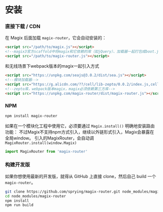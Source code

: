# 安装

### 直接下载 / CDN

在 Magix 后面加载 `magix-router`，它会自动安装的：

``` html
<script src="/path/to/magix.js"></script>
<!--magix3官方scaffold中将magix和它依赖的库（如jQuery）、加载器一起打包成boot.js-->
<script src="/path/to/magix-router.js"></script>
```

和无线场景下webpack版本的magix一起引入方式

```html
<script src="https://unpkg.com/seajs@3.0.2/dist/sea.js"></script>
<!--模块加载器-->
<script src="https://g.alicdn.com/??/cell/lib-zepto/0.0.2/index.js,cell/lib-magix/0.0.15/index-debug.js"></script>
<!--zepto库，webpack版本magix，magix必须依赖第三方库-->
<script src="https://unpkg.com/magix-router/dist/magix-router.js"></script>
```

### NPM

``` bash
npm install magix-router
```

如果在一个模块化工程中使用它，必须要通过 `Magix.install()` 明确地安装路由功能：
不过Magix不支持npm方式引入，继续以外链形式引入，Magix会暴露在全局window。
引入的MagixRouter，会自动调 `MagixRouter.install(window.Magix)`

``` js
import MagixRouter from 'magix-router'
```

### 构建开发版

如果你想使用最新的开发版，就得从 GitHub 上直接 clone，然后自己 build 一个 `magix-router`。

``` bash
git clone https://github.com/sprying/magix-router.git node_modules/magix-router
cd node_modules/magix-router
npm install
npm run build
```
